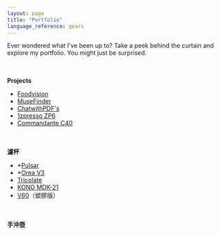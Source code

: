 ```yaml
---
layout: page
title: "Portfolio"
language_reference: gears
---
```

Ever wondered what I've been up to? Take a peek behind the curtain and explore my portfolio. You might just be surprised.

#### Projects

-   [Foodvision](https://github.com/sreedeepEK/Foodvision.io)
-   [MuseFinder](https://github.com/sreedeepEK/MuseFinder)
-   [ChatwithPDF's](https://github.com/sreedeepEK/ChatwithPDF) 
-   [1zpresso ZP6](https://1zpresso.com/zp6-%E7%89%B9%E4%BB%95%E7%89%88/)
-   [Commandante C40](https://www.comandantegrinder.com/)

#### 濾杯

-   *[Pulsar](https://nextlevelbrewer.com/pulsar-brewer/)
-   *[Orea V3](https://www.orea.uk/orea-brewer-v3)
-   [Tricolate](https://tricolate.com/)
-   [KONO MDK-21](https://coffee-syphon.co.jp/meimon_filter/)
-   [V60](https://www.hario.com/v60/v60series.html)（塑膠版）

#### 手沖壺


<style>
  html {
    --spacing-spacing-1: .25rem;
    --spacing-spacing-2: .5rem;
    --spacing-spacing-3: .5rem;
    --spacing-spacing-4: 1rem;
    --spacing-spacing-5: 1.5rem;
    --spacing-spacing-6: 2.25rem;
    --spacing-spacing-7: 4.5rem;
    --spacing-spacing-8: 5.25rem;
    --spacing-spacing-9: 9rem;
    --spacing-spacing-10: 11.25rem;
    --spacing-spacing-11: 11.25rem;
  }

  @media (min-width: 768px) {
    html {
      --spacing-spacing-5: 2.25rem;
      --spacing-spacing-6: 3rem;
      --spacing-spacing-7: 5.25rem;
      --spacing-spacing-8: 7rem;
      --spacing-spacing-9: 10rem;
      --spacing-spacing-10: 12.5rem;
      --spacing-spacing-11: 12.5rem;
    }
  }

  h4 {
    margin-top: var(--spacing-spacing-6);
    margin-bottom: var(--spacing-spacing-3);
  }

  h5 {
    margin-top: var(--spacing-spacing-5);
    margin-bottom: var(--spacing-spacing-2);
  }
</style>
